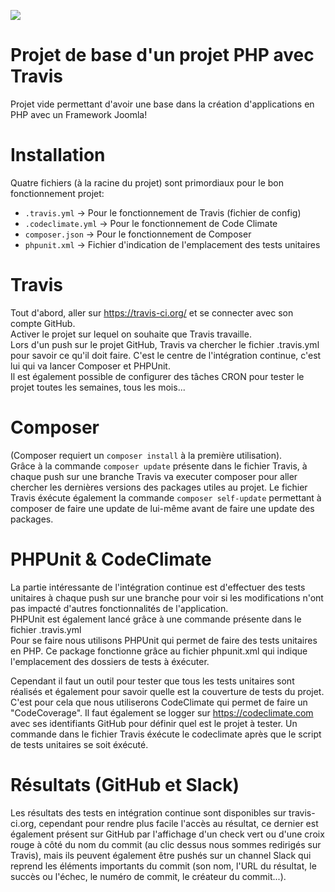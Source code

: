 <a href="https://codeclimate.com/github/klawuy/TravisTest/coverage"><img src="https://codeclimate.com/github/klawuy/TravisTest/badges/coverage.svg" /></a>

# Projet de base d'un projet PHP avec Travis
Projet vide permettant d'avoir une base dans la création d'applications en PHP avec un Framework Joomla!

# Installation
Quatre fichiers (à la racine du projet) sont primordiaux pour le bon fonctionnement projet:
  - ``` .travis.yml ```       -> Pour le fonctionnement de Travis (fichier de config)
  - ``` .codeclimate.yml ```  -> Pour le fonctionnement de Code Climate
  - ``` composer.json ```     -> Pour le fonctionnement de Composer
  - ``` phpunit.xml ```       -> Fichier d'indication de l'emplacement des tests unitaires
  
# Travis
Tout d'abord, aller sur https://travis-ci.org/ et se connecter avec son compte GitHub.<br>
Activer le projet sur lequel on souhaite que Travis travaille.<br>
Lors d'un push sur le projet GitHub, Travis va chercher le fichier .travis.yml pour savoir ce qu'il doit faire. C'est le centre de l'intégration continue, c'est lui qui va lancer Composer et PHPUnit.<br>
Il est également possible de configurer des tâches CRON pour tester le projet toutes les semaines, tous les mois...<br>

# Composer
(Composer requiert un ```composer install``` à la première utilisation).<br>
Grâce à la commande ```composer update``` présente dans le fichier Travis, à chaque push sur une branche Travis va executer composer pour aller chercher les dernières versions des packages utiles au projet.
Le fichier Travis éxécute également la commande ```composer self-update``` permettant à composer de faire une update de lui-même avant de faire une update des packages.

# PHPUnit & CodeClimate
La partie intéressante de l'intégration continue est d'effectuer des tests unitaires à chaque push sur une branche pour voir si les modifications n'ont pas impacté d'autres fonctionnalités de l'application.<br>
PHPUnit est également lancé grâce à une commande présente dans le fichier .travis.yml<br>
Pour se faire nous utilisons PHPUnit qui permet de faire des tests unitaires en PHP. Ce package fonctionne grâce au fichier phpunit.xml qui indique l'emplacement des dossiers de tests à éxécuter.<br>

Cependant il faut un outil pour tester que tous les tests unitaires sont réalisés et également pour savoir quelle est la couverture de tests du projet. C'est pour cela que nous utiliserons CodeClimate qui permet de faire un "CodeCoverage". Il faut également se logger sur https://codeclimate.com avec ses identifiants GitHub pour définir quel est le projet à tester. Un commande dans le fichier Travis éxécute le codeclimate après que le script de tests unitaires se soit éxécuté.<br>

# Résultats (GitHub et Slack)
Les résultats des tests en intégration continue sont disponibles sur travis-ci.org, cependant pour rendre plus facile l'accès au résultat, ce dernier est également présent sur GitHub par l'affichage d'un check vert ou d'une croix rouge à côté du nom du commit (au clic dessus nous sommes redirigés sur Travis), mais ils peuvent également être pushés sur un channel Slack qui reprend les éléments importants du commit (son nom, l'URL du résultat, le succès ou l'échec, le numéro de commit, le créateur du commit...).<br>
